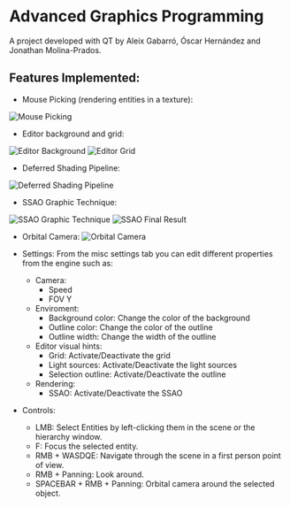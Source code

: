 # Advanced Graphics Programming
A project developed with QT by Aleix Gabarró, Óscar Hernández and Jonathan Molina-Prados.

## Features Implemented:

* Mouse Picking (rendering entities in a texture):

![Mouse Picking](https://i.gyazo.com/ad36e5f830e2f7ac5628b50e21fe23cc.png "Mouse Picking")

* Editor background and grid:

![Editor Background](https://i.gyazo.com/0eb88299f44b3789d74529fac0276620.png "Editor Background")
![Editor Grid](https://i.gyazo.com/d36dbbc5771c50d14ff442e834af5832.png "Editor Grid")

* Deferred Shading Pipeline:

![Deferred Shading Pipeline](https://i.gyazo.com/4161f46568d2f0d74cae011eebff8e82.png "Deferred Shading Pipeline")

* SSAO Graphic Technique:

![SSAO Graphic Technique](https://i.gyazo.com/a3015f122413557c96e29aa9887137df.png "SSAO Graphic Technique")
![SSAO Final Result](https://i.gyazo.com/1f5bd1c9bb83b72abc01401345027aa4.jpg "SSAO Final Result")

* Orbital Camera:
![Orbital Camera](https://user-images.githubusercontent.com/11388662/84320500-0e22bb00-ab72-11ea-83da-4ca49316bf80.gif "Orbital Camera")

* Settings:
From the misc settings tab you can edit different properties from the engine such as:
    * Camera:
        * Speed
        * FOV Y
    * Enviroment:
        * Background color: Change the color of the background
        * Outline color: Change the color of the outline
        * Outline width: Change the width of the outline
    * Editor visual hints:
        * Grid: Activate/Deactivate the grid
        * Light sources: Activate/Deactivate the light sources
        * Selection outline: Activate/Deactivate the outline
    * Rendering:
        * SSAO: Activate/Deactivate the SSAO
    

* Controls:

  * LMB: Select Entities by left-clicking them in the scene or the hierarchy window.
  * F: Focus the selected entity.
  * RMB + WASDQE: Navigate through the scene in a first person point of view.
  * RMB + Panning: Look around.
  * SPACEBAR + RMB + Panning: Orbital camera around the selected object.

